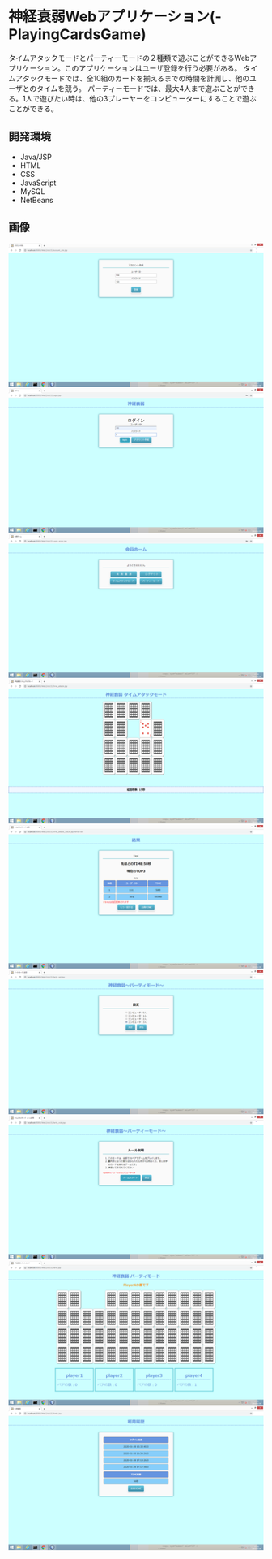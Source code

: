 # 神経衰弱Webアプリケーション(-PlayingCardsGame)

タイムアタックモードとパーティーモードの２種類で遊ぶことができるWebアプリケーション。このアプリケーションはユーザ登録を行う必要がある。
タイムアタックモードでは、全10組のカードを揃えるまでの時間を計測し、他のユーザとのタイムを競う。
パーティーモードでは、最大4人まで遊ぶことができる。1人で遊びたい時は、他の3プレーヤーをコンピューターにすることで遊ぶことができる。

## 開発環境

* Java/JSP
* HTML
* CSS
* JavaScript
* MySQL
* NetBeans
 
## 画像

<img src="pictures/create_account.png" >
<img src="pictures/login.png" >
<img src="pictures/home.png" >
<img src="pictures/time_attack.png" >
<img src="pictures/time_result.png" >
<img src="pictures/party_set.png" >
<img src="pictures/party_rule.png" >
<img src="pictures/party.png" >
<img src="pictures/rireki.png" >

